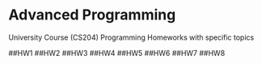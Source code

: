 # Advanced Programming
 University Course (CS204) Programming Homeworks with specific topics
 
 ##HW1
 ##HW2 
 ##HW3
 ##HW4
 ##HW5
 ##HW6
 ##HW7
 ##HW8


